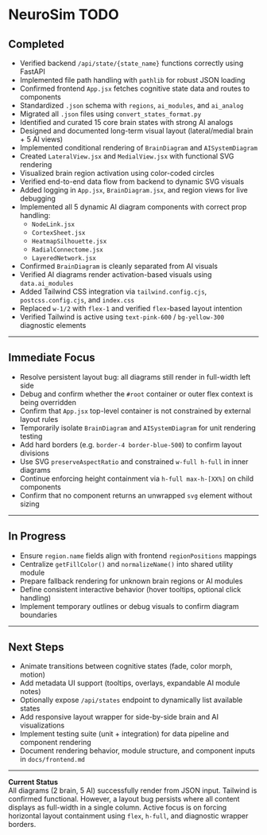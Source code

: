 # NeuroSim TODO

## Completed
- Verified backend `/api/state/{state_name}` functions correctly using FastAPI  
- Implemented file path handling with `pathlib` for robust JSON loading  
- Confirmed frontend `App.jsx` fetches cognitive state data and routes to components  
- Standardized `.json` schema with `regions`, `ai_modules`, and `ai_analog`  
- Migrated all `.json` files using `convert_states_format.py`  
- Identified and curated 15 core brain states with strong AI analogs  
- Designed and documented long-term visual layout (lateral/medial brain + 5 AI views)  
- Implemented conditional rendering of `BrainDiagram` and `AISystemDiagram`  
- Created `LateralView.jsx` and `MedialView.jsx` with functional SVG rendering  
- Visualized brain region activation using color-coded circles  
- Verified end-to-end data flow from backend to dynamic SVG visuals  
- Added logging in `App.jsx`, `BrainDiagram.jsx`, and region views for live debugging  
- Implemented all 5 dynamic AI diagram components with correct prop handling:  
  - `NodeLink.jsx`  
  - `CortexSheet.jsx`  
  - `HeatmapSilhouette.jsx`  
  - `RadialConnectome.jsx`  
  - `LayeredNetwork.jsx`  
- Confirmed `BrainDiagram` is cleanly separated from AI visuals  
- Verified AI diagrams render activation-based visuals using `data.ai_modules`  
- Added Tailwind CSS integration via `tailwind.config.cjs`, `postcss.config.cjs`, and `index.css`  
- Replaced `w-1/2` with `flex-1` and verified `flex`-based layout intention  
- Verified Tailwind is active using `text-pink-600` / `bg-yellow-300` diagnostic elements  

---

## Immediate Focus
- Resolve persistent layout bug: all diagrams still render in full-width left side  
- Debug and confirm whether the `#root` container or outer flex context is being overridden  
- Confirm that `App.jsx` top-level container is not constrained by external layout rules  
- Temporarily isolate `BrainDiagram` and `AISystemDiagram` for unit rendering testing  
- Add hard borders (e.g. `border-4 border-blue-500`) to confirm layout divisions  
- Use SVG `preserveAspectRatio` and constrained `w-full h-full` in inner diagrams  
- Continue enforcing height containment via `h-full max-h-[XX%]` on child components  
- Confirm that no component returns an unwrapped `svg` element without sizing  

---

## In Progress
- Ensure `region.name` fields align with frontend `regionPositions` mappings  
- Centralize `getFillColor()` and `normalizeName()` into shared utility module  
- Prepare fallback rendering for unknown brain regions or AI modules  
- Define consistent interactive behavior (hover tooltips, optional click handling)  
- Implement temporary outlines or debug visuals to confirm diagram boundaries  

---

## Next Steps
- Animate transitions between cognitive states (fade, color morph, motion)  
- Add metadata UI support (tooltips, overlays, expandable AI module notes)  
- Optionally expose `/api/states` endpoint to dynamically list available states  
- Add responsive layout wrapper for side-by-side brain and AI visualizations  
- Implement testing suite (unit + integration) for data pipeline and component rendering  
- Document rendering behavior, module structure, and component inputs in `docs/frontend.md`  

---

**Current Status**  
All diagrams (2 brain, 5 AI) successfully render from JSON input. Tailwind is confirmed functional. However, a layout bug persists where all content displays as full-width in a single column. Active focus is on forcing horizontal layout containment using `flex`, `h-full`, and diagnostic wrapper borders.


